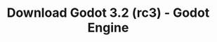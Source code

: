 ---
# Generated by /tools/generators/src/download_archive_generator !!! do not edit by hand !!!
title: 'Download Godot 3.2 (rc3) - Godot Engine'
type: 'download/archive'
name: '3.2'
flavor: 'rc3'
release_date: '2020-01-24T03:00:00-00:00'
release_notes: 'article/release-candidate-godot-3-2-rc-3/'
primaryPlatforms:
  - 'android.apk'
  - 'macos.universal'
  - 'windows.64'
  - 'linux_server.headless.64'
  - 'web'
  - 'templates'
links:
  android.apk:
    name: 'android.apk'
    title: 'Android'
    caption: 'Universal APK (ARM64 + ARMv7 + x86_64 + x86)'
    tags:
      - 'APK download'
      - 'ARM64/v7'
      - 'x86 (64 & 32 bit)'
    hosts:
      github_builds:
        regular: 'https://github.com/godotengine/godot-builds/releases/download/3.2-rc3/Godot_v3.2-rc3_android_editor.apk'
        mono: '#'
      github:
        regular: 'https://github.com/godotengine/godot/releases/download/3.2-rc3/Godot_v3.2-rc3_android_editor.apk'
        mono: '#'
  macos.universal:
    name: 'macos.universal'
    title: 'macOS'
    caption: 'Universal (x86_64 + Apple Silicon)'
    tags:
      - 'Intel/Apple Silicon'
      - '64 bit'
    hosts:
      github_builds:
        regular: 'https://github.com/godotengine/godot-builds/releases/download/3.2-rc3/Godot_v3.2-rc3_osx.universal.zip'
        mono: 'https://github.com/godotengine/godot-builds/releases/download/3.2-rc3/Godot_v3.2-rc3_mono_osx.universal.zip'
      github:
        regular: 'https://github.com/godotengine/godot/releases/download/3.2-rc3/Godot_v3.2-rc3_osx.universal.zip'
        mono: 'https://github.com/godotengine/godot/releases/download/3.2-rc3/Godot_v3.2-rc3_mono_osx.universal.zip'
  windows.64:
    name: 'windows.64'
    title: 'Windows'
    caption: 'Standard (x86_64)'
    tags:
      - '64 bit'
    hosts:
      github_builds:
        regular: 'https://github.com/godotengine/godot-builds/releases/download/3.2-rc3/Godot_v3.2-rc3_win64.exe.zip'
        mono: 'https://github.com/godotengine/godot-builds/releases/download/3.2-rc3/Godot_v3.2-rc3_mono_win64.zip'
      github:
        regular: 'https://github.com/godotengine/godot/releases/download/3.2-rc3/Godot_v3.2-rc3_win64.exe.zip'
        mono: 'https://github.com/godotengine/godot/releases/download/3.2-rc3/Godot_v3.2-rc3_mono_win64.zip'
  linux_server.headless.64:
    name: 'linux_server.headless.64'
    title: 'Linux Server'
    caption: 'Headless (x86_64)'
    tags:
      - '64 bit'
      - 'Headless'
    hosts:
      github_builds:
        regular: 'https://github.com/godotengine/godot-builds/releases/download/3.2-rc3/Godot_v3.2-rc3_linux_headless.64.zip'
        mono: 'https://github.com/godotengine/godot-builds/releases/download/3.2-rc3/Godot_v3.2-rc3_mono_linux_headless_64.zip'
      github:
        regular: 'https://github.com/godotengine/godot/releases/download/3.2-rc3/Godot_v3.2-rc3_linux_headless.64.zip'
        mono: 'https://github.com/godotengine/godot/releases/download/3.2-rc3/Godot_v3.2-rc3_mono_linux_headless_64.zip'
  web:
    name: 'web'
    title: 'Web editor'
    caption: ''
    tags:
      - 'Self-hosted'
      - 'Cross-platform'
    hosts:
      github_builds:
        regular: 'https://github.com/godotengine/godot-builds/releases/download/3.2-rc3/Godot_v3.2-rc3_web_editor.zip'
        mono: '#'
      github:
        regular: 'https://github.com/godotengine/godot/releases/download/3.2-rc3/Godot_v3.2-rc3_web_editor.zip'
        mono: '#'
  linux.64:
    name: 'linux.64'
    title: 'Linux'
    caption: 'Standard (x86_64)'
    tags:
      - '64 bit'
    hosts:
      github_builds:
        regular: 'https://github.com/godotengine/godot-builds/releases/download/3.2-rc3/Godot_v3.2-rc3_x11.64.zip'
        mono: 'https://github.com/godotengine/godot-builds/releases/download/3.2-rc3/Godot_v3.2-rc3_mono_x11_64.zip'
      github:
        regular: 'https://github.com/godotengine/godot/releases/download/3.2-rc3/Godot_v3.2-rc3_x11.64.zip'
        mono: 'https://github.com/godotengine/godot/releases/download/3.2-rc3/Godot_v3.2-rc3_mono_x11_64.zip'
  linux.32:
    name: 'linux.32'
    title: 'Linux'
    caption: 'Standard (x86)'
    tags:
      - '32 bit'
    hosts:
      github_builds:
        regular: 'https://github.com/godotengine/godot-builds/releases/download/3.2-rc3/Godot_v3.2-rc3_x11.32.zip'
        mono: 'https://github.com/godotengine/godot-builds/releases/download/3.2-rc3/Godot_v3.2-rc3_mono_x11_32.zip'
      github:
        regular: 'https://github.com/godotengine/godot/releases/download/3.2-rc3/Godot_v3.2-rc3_x11.32.zip'
        mono: 'https://github.com/godotengine/godot/releases/download/3.2-rc3/Godot_v3.2-rc3_mono_x11_32.zip'
  windows.32:
    name: 'windows.32'
    title: 'Windows'
    caption: 'Standard (x86)'
    tags:
      - '32 bit'
    hosts:
      github_builds:
        regular: 'https://github.com/godotengine/godot-builds/releases/download/3.2-rc3/Godot_v3.2-rc3_win32.exe.zip'
        mono: 'https://github.com/godotengine/godot-builds/releases/download/3.2-rc3/Godot_v3.2-rc3_mono_win32.zip'
      github:
        regular: 'https://github.com/godotengine/godot/releases/download/3.2-rc3/Godot_v3.2-rc3_win32.exe.zip'
        mono: 'https://github.com/godotengine/godot/releases/download/3.2-rc3/Godot_v3.2-rc3_mono_win32.zip'
  linux_server.64:
    name: 'linux_server.64'
    title: 'Linux Server'
    caption: 'Standard (x86_64)'
    tags:
      - '64 bit'
    hosts:
      github_builds:
        regular: 'https://github.com/godotengine/godot-builds/releases/download/3.2-rc3/Godot_v3.2-rc3_linux_server.64.zip'
        mono: 'https://github.com/godotengine/godot-builds/releases/download/3.2-rc3/Godot_v3.2-rc3_mono_linux_server_64.zip'
      github:
        regular: 'https://github.com/godotengine/godot/releases/download/3.2-rc3/Godot_v3.2-rc3_linux_server.64.zip'
        mono: 'https://github.com/godotengine/godot/releases/download/3.2-rc3/Godot_v3.2-rc3_mono_linux_server_64.zip'
  aar_library:
    name: 'aar_library'
    title: 'AAR library'
    caption: ''
    tags:
      - 'Android plugins'
      - 'Java'
      - 'Kotlin'
    hosts:
      github_builds:
        regular: 'https://github.com/godotengine/godot-builds/releases/download/3.2-rc3/godot-lib.3.2.rc3.release.aar'
        mono: 'https://github.com/godotengine/godot-builds/releases/download/3.2-rc3/godot-lib.3.2.rc3.mono.release.aar'
      github:
        regular: 'https://github.com/godotengine/godot/releases/download/3.2-rc3/godot-lib.3.2.rc3.release.aar'
        mono: 'https://github.com/godotengine/godot/releases/download/3.2-rc3/godot-lib.3.2.rc3.mono.release.aar'
  templates:
    name: 'templates'
    title: 'Export templates'
    caption: ''
    tags:
      - 'Used to export your games to all supported platforms'
    hosts:
      github_builds:
        regular: 'https://github.com/godotengine/godot-builds/releases/download/3.2-rc3/Godot_v3.2-rc3_export_templates.tpz'
        mono: 'https://github.com/godotengine/godot-builds/releases/download/3.2-rc3/Godot_v3.2-rc3_mono_export_templates.tpz'
      github:
        regular: 'https://github.com/godotengine/godot/releases/download/3.2-rc3/Godot_v3.2-rc3_export_templates.tpz'
        mono: 'https://github.com/godotengine/godot/releases/download/3.2-rc3/Godot_v3.2-rc3_mono_export_templates.tpz'
---